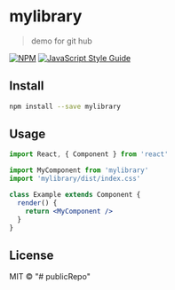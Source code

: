 # mylibrary

> demo for git hub

[![NPM](https://img.shields.io/npm/v/mylibrary.svg)](https://www.npmjs.com/package/mylibrary) [![JavaScript Style Guide](https://img.shields.io/badge/code_style-standard-brightgreen.svg)](https://standardjs.com)

## Install

```bash
npm install --save mylibrary
```

## Usage

```jsx
import React, { Component } from 'react'

import MyComponent from 'mylibrary'
import 'mylibrary/dist/index.css'

class Example extends Component {
  render() {
    return <MyComponent />
  }
}
```

## License

MIT © [](https://github.com/)
"# publicRepo" 
